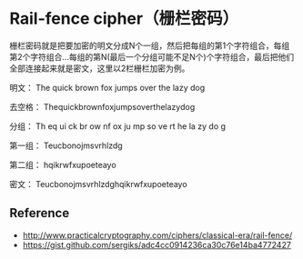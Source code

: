 Rail-fence cipher（栅栏密码）
=============================

栅栏密码就是把要加密的明文分成N个一组，然后把每组的第1个字符组合，每组第2个字符组合...每组的第N(最后一个分组可能不足N个)个字符组合，最后把他们全部连接起来就是密文，这里以2栏栅栏加密为例。

明文： The quick brown fox jumps over the lazy dog

去空格： Thequickbrownfoxjumpsoverthelazydog

分组： Th eq ui ck br ow nf ox ju mp so ve rt he la zy do g

第一组： Teucbonojmsvrhlzdg

第二组： hqikrwfxupoeteayo

密文： Teucbonojmsvrhlzdghqikrwfxupoeteayo


## Reference 

 * <http://www.practicalcryptography.com/ciphers/classical-era/rail-fence/>
 * <https://gist.github.com/sergiks/adc4cc0914236ca30c76e14ba4772427>